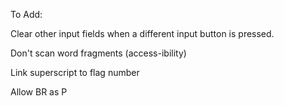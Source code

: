 To Add:

Clear other input fields when a different input button is pressed.

Don't scan word fragments (access-ibility)

Link superscript to flag number

Allow BR as P
